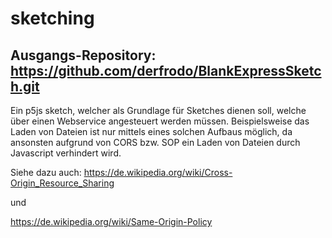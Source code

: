 # sketching

## Ausgangs-Repository: https://github.com/derfrodo/BlankExpressSketch.git
Ein p5js sketch, welcher als Grundlage für Sketches dienen soll, welche über einen Webservice angesteuert werden müssen.
Beispielsweise das Laden von Dateien ist nur mittels eines solchen Aufbaus möglich, 
da ansonsten aufgrund von CORS bzw. SOP ein Laden von Dateien durch Javascript verhindert wird.

Siehe dazu auch: 
https://de.wikipedia.org/wiki/Cross-Origin_Resource_Sharing

und 

https://de.wikipedia.org/wiki/Same-Origin-Policy

